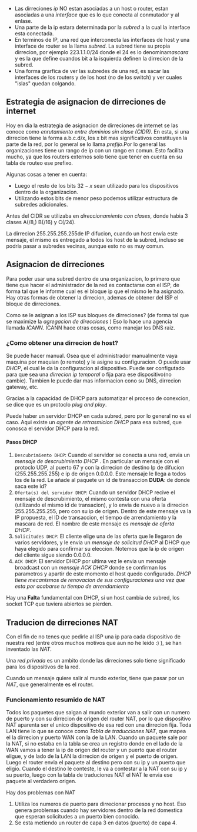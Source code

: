 - Las dirreciones *ip* NO estan asociadas a un host o router, estan asociadas a una *interface* que es lo que conecta al conmutador y al enlase. 
- Una parte de la ip estara determinada por la *subred* a la cual la interface esta conectada. 
- En terminos de IP, una red que interconecta las interfaces de host y una interface de router se la llama *subred*. La subred tiene su propia dirrecion, por ejemplo 223.1.1.0/24 donde el 24 es lo denomina*mascara* y es la que define cuandos bit a la isquierda definen la dirrecion de la subred. 
- Una forma grarfica de ver las subredes de una red, es sacar las interfaces de los routers y de los host (no de los switch) y ver cuales "islas" quedan colgando.


 ## Estrategia de asignacion de dirreciones de internet 
 Hoy en dia la estrategia de asignacion de dirreciones de internet se las conoce como *enrutamiento entre dominios sin clase* *(CIDR)*.
 En esta, si una dirrecion tiene la forma a.b.c.d/x, los x bit mas significativos constituyen la parte de la red, por lo general se lo llama *prefijo*.Por lo general las organizaciones tiene un rango de ip con un rango en comun.
 Esto facilita mucho, ya que los routers externos solo tiene que tener en cuenta en su tabla de routeo ese prefixo.
 
 Algunas cosas a tener en cuenta:
 - Luego el resto de los bits $32 - x$ sean utilizado para los dispositivos dentro de la organizacion. 
 - Utilizando estos bits de menor peso podemos utilizar estructura de subredes adicionales. 


Antes del CIDR se utilizaba en *direccionamiento con clases*, donde habia 3 clases A(/8,) B(/16) y C(/24). 

La dirrecion 255.255.255.255de IP difucion, cuando un host envia este mensaje, el mismo es entregado a todos los host de la subred, incluso se podria pasar a subredes vecinas, aunque esto no es muy comun. 


## Asignacion de dirreciones 
Para poder usar una subred dentro de una organizacion, lo primero que tiene que hacer el administrador de la red es contactarse con el ISP, de forma tal que le informe cual es el bloque ip que el mismo le ha asignado. 
Hay otras formas de obtener la dirrecion, ademas de obtener del ISP el bloque de dirreciones. 

Como se le asignan a los ISP sus bloques de dirreciones? (de forma tal que se maximize la *agregacion de direcciones* ) Eso lo hace una agencia llamada *ICANN*. ICANN hace otras cosas, como manejar los DNS raiz. 

### ¿Como obtener una dirrecion de host?
Se puede hacer manual. Osea que el administrador manualmente vaya maquina por maquian (o remoto) y le asigne su configuracion. 
O puede usar *DHCP*, el cual le da la configuracion al dispositivo. Puede ser configutado para que sea una *dirrecion ip temporal*  o fija para ese dispositivo(no cambie). Tambien le puede dar mas informacion cono su DNS, dirrecion gateway, etc. 

Gracias a la capacidad de DHCP para automatizar el proceso de conexcion, se dice que es un protoclo *plug and play*.

Puede haber un servidor DHCP en cada subred, pero por lo general no es el caso. Aqui existe un *agente de retrasmicion DHCP* para esa subred, que conosca el servidor DHCP para la red. 

#### Pasos DHCP
1. `Descubrimiento DHCP`: Cuando el servidor se conecta a una red, envia un *mensaje de descrubimiento DHCP* . En particular un mensaje con el protoclo UDP, al puerto 67 y con la dirrecion de destino Ip de difucion (255.255.255.255) e ip de origen 0.0.0.0. Este mensaje le llega a todos los de la red. Le añade al paquete un id de transaccion 
	**DUDA**: de donde saca este id?
3. `Oferta(s) del servidor DHCP`: Cuando un servidor DHCP recive el mensaje de descrubimiento, el mismo contesta con una oferta (utilizando el mismo id de transacion), y lo envia de nuevo a la dirrecion 255.255.255.255, pero con su ip de origen. Dentro de este mensaje va la IP propuesta, el ID de transaccion, el tiempo de arrendamiento y la mascara de red. El nombre de este mensaje es *mensaje de oferta DHCP*.
4. `Solicitudes DHCP`: El cliente elige una de las oferta que le llegaron de varios servidores, y le envia un *mensaje de solicitud DHCP* al DHCP que haya elegido para confirmar su eleccion. Notemos que la ip de origen del cliente sigue siendo 0.0.0.0.
5. `ACK DHCP`: El servidor DHCP por ultima vez le envia un mensaje broadcast con un *mensaje ACK DHCP* donde se confirman los parametros y apartir de este momento el host quedo configurado. *DHCP tiene mecanismos de renovacion de sus configuraciones una vez que esta por acabarse tu tiempo de arrendamiento*

Hay una **Falta** fundamental con DHCP, si un host cambia de subred, los socket TCP que tuviera abiertos se pierden. 


## Traducion de dirreciones NAT
Con el fin de no tenes que pedirle al ISP una ip para cada dispositivo de nuestra red (entre otros muchos motivos que aun no he leido :) ), se han inventado las *NAT*. 

Una *red privada* es un ambito donde las dirreciones solo tiene significado para los dispositivos de la red. 

Cuando un mensaje quiere salir al mundo exterior, tiene que pasar por un *NAT*, que generalmente es el router. 

### Funcionamiento resumido de NAT
Todos los paquetes que salgan al mundo exterior van a salir con un numero de puerto y con su dirrecion de origen del router NAT, por lo que dispositivo NAT aparenta ser el unico dispositivo de esa red con una dirrecion fija. 
Toda LAN tiene lo que se conoce como *Tabla de traducciones NAT*, que mapea el la dirrecion y puerto WAN con la de la LAN. Cuando un paquete sale por la NAT, si no estaba en la tabla se crea un registro donde en el lado de la WAN vamos a tener la ip de origen del router y un puerto que el router eligue, y de lado de la LAN la dirrecion de origen y el puerto de origen. 
Luego el router envia el paquete al destino pero con su ip y un puerto que eligio. Cuando el destino le conteste, le va a contestar a la NAT con su ip y su puerto, luego con la tabla de traduciones NAT el NAT le envia ese paquete al verdadero origen. 

Hay dos problemas con NAT
1. Utiliza los numeros de puerto para dirrecionar procesos y no host. Eso genera problemas cuando hay servidores dentro de la red domestica que esperan solicitudes a un puerto bien conocido. 
2. Se esta metiendo un router de capa 3 en datos (puerto) de capa 4. 

